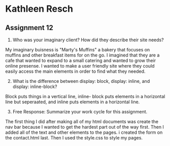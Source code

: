 # Kathleen Resch
## Assignment 12

1. Who was your imaginary client? How did they describe their site needs?

My imaginary buisness is "Marty's Muffins" a bakery that focuses on muffins and other breakfast items for on the go. I imagined that they are a cafe that wanted to expand to a small catering and wanted to grow their online presense. I wanted to make a user friendly site where they could easily access the main elements in order to find what they needed. 

2. What is the difference between display: block, display: inline, and display: inline-block?

Block puts things in a vertical line, inline- block puts elements in a horizontal line but seperaated, and inline puts elements in a horizontal line.

3. Free Response: Summarize your work cycle for this assignment.

The first thing I did after making all of my html documents was create the nav bar because I wanted to get the hardest part out of the way first. Then I added all of the text and other elements to the pages. i created the form on the contact.html last. Then I used the style.css to style my pages. 
